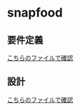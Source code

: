 # snapfood
## 要件定義
<a href="docs/station2/doc2.md">こちらのファイルで確認</a>

## 設計
<a href="docs/station3/doc.md">こちらのファイルで確認</a>